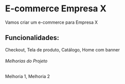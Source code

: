 # E-commerce Empresa X

Vamos criar um e-commerce para Empresa X

## Funcionalidades:

Checkout, Tela de produto, Catálogo, Home com banner

###### Melhorias do Projeto

Melhoria 1, Melhoria 2
